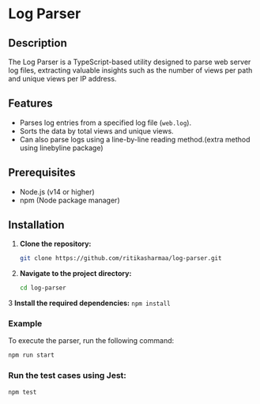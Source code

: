 # Log Parser

## Description
The Log Parser is a TypeScript-based utility designed to parse web server log files, extracting valuable insights such as the number of views per path and unique views per IP address.

## Features
- Parses log entries from a specified log file (`web.log`).
- Sorts the data by total views and unique views.
- Can also parse logs using a line-by-line reading method.(extra method using linebyline package)

## Prerequisites
- Node.js (v14 or higher)
- npm (Node package manager)

## Installation
1. **Clone the repository:**
   ```bash
   git clone https://github.com/ritikasharmaa/log-parser.git
   ```
 2. **Navigate to the project directory:**
    ```bash
    cd log-parser
    ```
3 **Install the required dependencies:**
    ```
    npm install
    ```


### Example
To execute the parser, run the following command:

```bash
npm run start
```
### Run the test cases using Jest:
```bash
npm test
```

